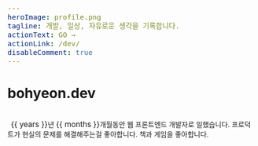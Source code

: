 ```yaml
---
heroImage: profile.png
tagline: 개발, 일상, 자유로운 생각을 기록합니다.
actionText: GO →
actionLink: /dev/
disableComment: true
---
```


<script setup>
function monthDiff(d1, d2) {
    var months;
    months = (d2.getFullYear() - d1.getFullYear()) * 12;
    months -= d1.getMonth();
    months += d2.getMonth();
    return months <= 0 ? 0 : months;
}

const monthDiffs = monthDiff(new Date(2020, 7), new Date());
const years = Math.floor(monthDiffs / 12);
const months = monthDiffs % 12;
</script>

# bohyeon.dev

<br>

<div id="years-of-experience">
<span>{{ years }}</span>년
<span>{{ months }}</span>개월
</div>동안 웹 프론트엔드 개발자로 일했습니다. 프로덕트가 현실의 문제를 해결해주는걸 좋아합니다. 책과 게임을 좋아합니다.

<style scoped>
#years-of-experience {
    display: inline-block;
    margin-left: 0.5em;
}

span {
    font-size: 1.1em;
}
</style>